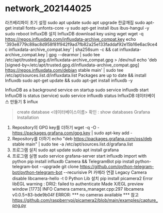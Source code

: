 # network_202144025
라즈베리파이 초기 설정
sudo apt update
sudo apt upgrade
한글깨짐
sudo apt-get install fonts-unfonts-core -y
sudo apt-get install ibus ibus-hangul -y
sudo reboot
InfluxDB 설치
InfluxDB download key using wget
wget -q https://repos.influxdata.com/influxdata-archive_compat.key
echo '393e8779c89ac8d958f81f942f9ad7fb82a25e133faddaf92e15b16e6ac9ce4c influxdata-archive_compat.key' | sha256sum -c && cat influxdata-archive_compat.key | gpg --dearmor | sudo tee /etc/apt/trusted.gpg.d/influxdata-archive_compat.gpg > /dev/null
echo 'deb [signed-by=/etc/apt/trusted.gpg.d/influxdata-archive_compat.gpg] https://repos.influxdata.com/debian stable main' | sudo tee /etc/apt/sources.list.d/influxdata.list
Packages are up to date && install Influxdb
 sudo apt-get update && sudo apt-get install influxdb -y

InfluxDB as a background service on startup
sudo service influxdb start
InfluxDB is status (service)
sudo service influxdb status
InfluxDB 데이터베이스 만들기
$ influx

>create database <데이터베이스이름>
확인 : show databases 
Grafana Installation
1. Repository의 GPG key를 더하기
wget -q -O - https://packages.grafana.com/gpg.key | sudo apt-key add -
2. Repository를 더하기
echo "deb https://packages.grafana.com/oss/deb stable main" | sudo tee -a /etc/apt/sources.list.d/grafana.list
3. 프로그램 설치
sudo apt update
sudo apt install grafana
4. 프로그램 실행
sudo service grafana-server start
influxdb import with python
pip install influxdb
Camera && TelegramBot
  pip install python-telegram-bot --upgrade
  git clone https://github.com/python-telegram-bot/python-telegram-bot --recurisive
PI 카메라 연결
Legacy Camera disable
  libcamera-hello -t 0
Python Lib 설치
  pip install picamera2
Error
libEGL warning : DRI2: failed to authenticate
Made X/EGL preview window
[1773] INFO Camera camera_manager.cpp:297 libcamera v0.0.5+83-bde9b04f
ERROR: *** no cameras available ***
참고
  https://github.com/raspberrypi/picamera2/blob/main/examples/capture_png.py
